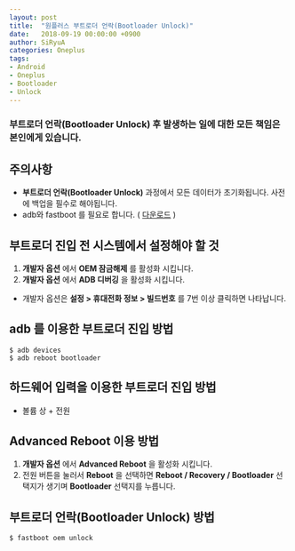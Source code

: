 ```yaml
---
layout: post
title:  "원플러스 부트로더 언락(Bootloader Unlock)"
date:   2018-09-19 00:00:00 +0900
author: SiRyuA
categories: Oneplus
tags:
- Android
- Oneplus
- Bootloader
- Unlock
---
```


### **부트로더 언락(Bootloader Unlock)** 후 발생하는 일에 대한 모든 책임은 본인에게 있습니다.

## 주의사항

* **부트로더 언락(Bootloader Unlock)** 과정에서 모든 데이터가 초기화됩니다. 사전에 백업을 필수로 해야됩니다.
* adb와 fastboot 를 필요로 합니다. ( [다운로드](/android/android-what-is-adb.html) )


## 부트로더 진입 전 시스템에서 설정해야 할 것
1. **개발자 옵션** 에서 **OEM 잠금해제** 를 활성화 시킵니다.
2. **개발자 옵션** 에서 **ADB 디버깅** 을 활성화 시킵니다.

* 개발자 옵션은 **설정 > 휴대전화 정보 > 빌드번호** 를 7번 이상 클릭하면 나타납니다.


## adb 를 이용한 부트로더 진입 방법
~~~~
$ adb devices
$ adb reboot bootloader
~~~~

## 하드웨어 입력을 이용한 부트로더 진입 방법

* 볼륨 상 + 전원


## Advanced Reboot 이용 방법

1. **개발자 옵션** 에서 **Advanced Reboot** 을 활성화 시킵니다.
2. 전원 버튼을 눌러서 **Reboot** 을 선택하면 **Reboot / Recovery / Bootloader** 선택지가 생기며 **Bootloader** 선택지를 누릅니다.


## 부트로더 언락(Bootloader Unlock) 방법
~~~~
$ fastboot oem unlock
~~~~

